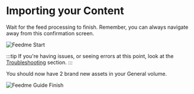 # Importing your Content

Wait for the feed processing to finish. Remember, you can always navigate away from this confirmation screen.

![Feedme Start](../../screenshots/feedme-start.png)

:::tip
If you're having issues, or seeing errors at this point, look at the [Troubleshooting](docs:support/troubleshooting) section.
:::

You should now have 2 brand new assets in your General volume.

![Feedme Guide Finish](../../screenshots/feedme-guide-asset-finish.png)
